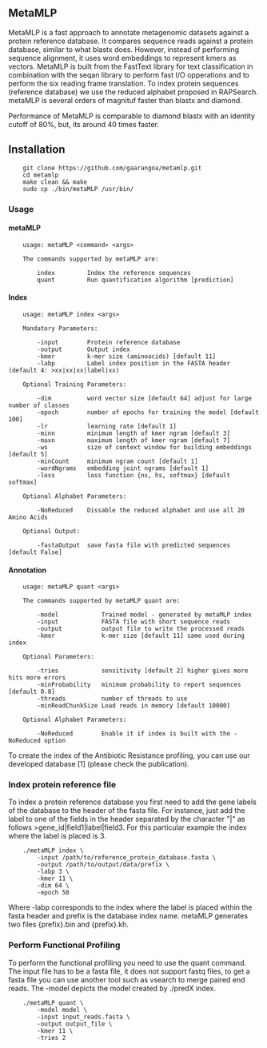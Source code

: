 ## MetaMLP
MetaMLP is a fast approach to annotate metagenomic datasets against a protein reference database. It compares sequence reads against a protein database, similar to what blastx does. However, instead of performing sequence alignment, it uses word embeddings to represent kmers as vectors. MetaMLP is built from the FastText library for text classification in combination with the seqan library to perform fast I/O opperations and to perform the six reading frame translation. To index protein sequences (reference database) we use the reduced alphabet proposed in RAPSearch. metaMLP is several orders of magnituf faster than blastx and diamond.

Performance of MetaMLP is comparable to diamond blastx with an identity cutoff of 80%, but, its around 40 times faster.

## Installation

        git clone https://github.com/gaarangoa/metamlp.git
        cd metamlp
        make clean && make
        sudo cp ./bin/metaMLP /usr/bin/

### Usage
#### metaMLP
        usage: metaMLP <command> <args>

        The commands supported by metaMLP are:

            index         Index the reference sequences
            quant         Run quantification algorithm [prediction]

#### Index
        usage: metaMLP index <args>

        Mandatory Parameters:

            -input        Protein reference database
            -output       Output index
            -kmer         k-mer size (aminoacids) [default 11]
            -labp         Label index position in the FASTA header (default 4: >xx|xx|xx|label|xx)

        Optional Training Parameters:

            -dim          word vector size [default 64] adjust for large number of classes
            -epoch        number of epochs for training the model [default 100]
            -lr           learning rate [default 1]
            -minn         minimum length of kmer ngram [default 3]
            -maxn         maximum length of kmer ngram [default 7]
            -ws           size of context window for building embeddings [default 5]
            -minCount     minimum ngram count [default 1]
            -wordNgrams   embedding joint ngrams [default 1]
            -loss         loss function {ns, hs, softmax} [default softmax]

        Optional Alphabet Parameters:

            -NoReduced    Dissable the reduced alphabet and use all 20 Amino Acids

        Optional Output:

            -fastaOutput  save fasta file with predicted sequences [default False]

#### Annotation
        usage: metaMLP quant <args>

        The commands supported by metaMLP quant are:

            -model            Trained model - generated by metaMLP index
            -input            FASTA file with short sequence reads
            -output           output file to write the processed reads
            -kmer             k-mer size [default 11] same used during index

        Optional Parameters:

            -tries            sensitivity [default 2] higher gives more hits more errors
            -minProbability   minimum probability to report sequences [default 0.8]
            -threads          number of threads to use
            -minReadChunkSize Load reads in memory [default 10000]

        Optional Alphabet Parameters:

            -NoReduced        Enable it if index is built with the -NoReduced option

To create the index of the Antibiotic Resistance profiling, you can use our developed database [1] (please check the publication).

### Index protein reference file
To index a protein reference database you first need to add the gene labels of the database to the header of the fasta file. For instance, just add the label to one of the fields in the header separated by the character "|" as follows >gene_id|field1|label|field3. For this particular example the index where the label is placed is 3.

        ./metaMLP index \
            -input /path/to/reference_protein_database.fasta \
            -output /path/to/output/data/prefix \
            -labp 3 \
            -kmer 11 \
            -dim 64 \
            -epoch 50

Where -labp corresponds to the index where the label is placed within the fasta header and prefix is the database index name. metaMLP generates two files {prefix}.bin and {prefix}.kh.


### Perform Functional Profiling
To perform the functional profiling you need to use the quant command. The input file has to be a fasta file, it does not support fastq files, to get a fasta file you can use another tool such as vsearch to merge paired end reads. The -model depicts the model created by ./predX index.

        ./metaMLP quant \
            -model model \
            -input input_reads.fasta \
            -output output_file \
            -kmer 11 \
            -tries 2

